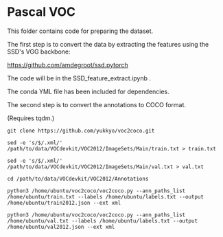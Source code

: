 # Pascal VOC

This folder contains code for preparing the dataset.

The first step is to convert the data by extracting the features using the SSD's VGG backbone:

https://github.com/amdegroot/ssd.pytorch

The code will be in the SSD_feature_extract.ipynb .

The conda YML file has been included for dependencies.

The second step is to convert the annotations to COCO format.

(Requires tqdm.)

```git clone https://github.com/yukkyo/voc2coco.git```

```sed -e 's/$/.xml/' /path/to/data/VOCdevkit/VOC2012/ImageSets/Main/train.txt > train.txt```

```sed -e 's/$/.xml/' /path/to/data/VOCdevkit/VOC2012/ImageSets/Main/val.txt > val.txt```

```cd /path/to/data/VOCdevkit/VOC2012/Annotations```

```python3 /home/ubuntu/voc2coco/voc2coco.py --ann_paths_list /home/ubuntu/train.txt --labels /home/ubuntu/labels.txt --output /home/ubuntu/train2012.json --ext xml```

```python3 /home/ubuntu/voc2coco/voc2coco.py --ann_paths_list /home/ubuntu/val.txt --labels /home/ubuntu/labels.txt --output /home/ubuntu/val2012.json --ext xml```
